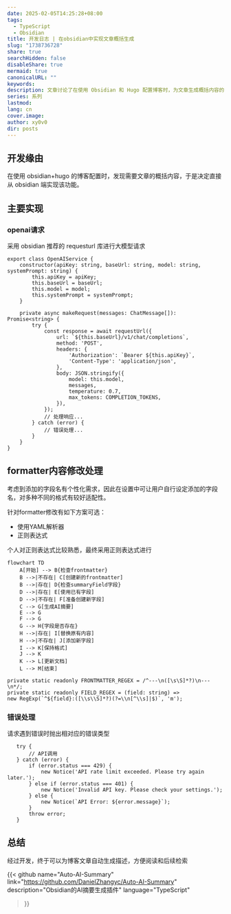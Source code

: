 ```yaml
---
date: 2025-02-05T14:25:28+08:00
tags:
  - TypeScript
  - Obsidian
title: 开发日志 | 在obsidian中实现文章概括生成
slug: "1738736728"
share: true
searchHidden: false
disableShare: true
mermaid: true
canonicalURL: ""
keywords: 
description: 文章讨论了在使用 Obsidian 和 Hugo 配置博客时，为文章生成概括内容的实现方法。作者通过在 Obsidian 中使用 requesturl 库向 OpenAI 发送请求，从而获取文章的自动摘要。为适应不同用户的需求，系统允许用户个性化设置添加的字段名，并通过正则表达式对 formatter 内容进行修改。此外，文章详细描述了处理前端内容的流程，包括创建或更新 frontmatter 和 summaryField 字段的步骤。错误处理方面，当API请求遇到问题时，系统会抛出相应的错误类型并提示用户。最终，该功能实现了博客文章摘要的自动生成，提升了阅读和检索的便利性。
series: 系列
lastmod: 
lang: cn
cover.image: 
author: xy0v0
dir: posts
---
```

## 开发缘由

在使用 obsidian+hugo 的博客配置时，发现需要文章的概括内容，于是决定直接从 obsidian 端实现该功能。

## 主要实现

### openai请求

采用 obsidian 推荐的 requesturl 库进行大模型请求


```TS
export class OpenAIService {
    constructor(apiKey: string, baseUrl: string, model: string, systemPrompt: string) {
        this.apiKey = apiKey;
        this.baseUrl = baseUrl;
        this.model = model;
        this.systemPrompt = systemPrompt;
    }

    private async makeRequest(messages: ChatMessage[]): Promise<string> {
        try {
            const response = await requestUrl({
                url: `${this.baseUrl}/v1/chat/completions`,
                method: 'POST',
                headers: {
                    'Authorization': `Bearer ${this.apiKey}`,
                    'Content-Type': 'application/json',
                },
                body: JSON.stringify({
                    model: this.model,
                    messages,
                    temperature: 0.7,
                    max_tokens: COMPLETION_TOKENS,
                }),
            });
            // 处理响应...
        } catch (error) {
            // 错误处理...
        }
    }
}
```

## formatter内容修改处理

考虑到添加的字段名有个性化需求，因此在设置中可让用户自行设定添加的字段名，对多种不同的格式有较好适配性。

针对formatter修改有如下方案可选：
- 使用YAML解析器
- 正则表达式

个人对正则表达式比较熟悉，最终采用正则表达式进行

```mermaid
flowchart TD
    A[开始] --> B{检查frontmatter}
    B -->|不存在| C[创建新的frontmatter]
    B -->|存在| D{检查summaryField字段}
    D -->|存在| E[使用已有字段]
    D -->|不存在| F[准备创建新字段]
    C --> G[生成AI摘要]
    E --> G
    F --> G
    G --> H{字段是否存在}
    H -->|存在| I[替换原有内容]
    H -->|不存在| J[添加新字段]
    I --> K[保持格式]
    J --> K
    K --> L[更新文档]
    L --> M[结束]
```

```TS
private static readonly FRONTMATTER_REGEX = /^---\n([\s\S]*?)\n---\n*/;
private static readonly FIELD_REGEX = (field: string) =>
new RegExp(`^${field}:([\\s\\S]*?)(?=\\n[^\\s]|$)`, 'm');
```

### 错误处理

请求遇到错误时抛出相对应的错误类型

```TS
   try {
       // API调用
   } catch (error) {
       if (error.status === 429) {
           new Notice('API rate limit exceeded. Please try again later.');
       } else if (error.status === 401) {
           new Notice('Invalid API key. Please check your settings.');
       } else {
           new Notice(`API Error: ${error.message}`);
       }
       throw error;
   }
```

## 总结

经过开发，终于可以为博客文章自动生成描述，方便阅读和后续检索

{{< github 
    name="Auto-AI-Summary"
    link="https://github.com/DanielZhangyc/Auto-AI-Summary"
    description="Obsidian的AI摘要生成插件"
    language="TypeScript"
>}}